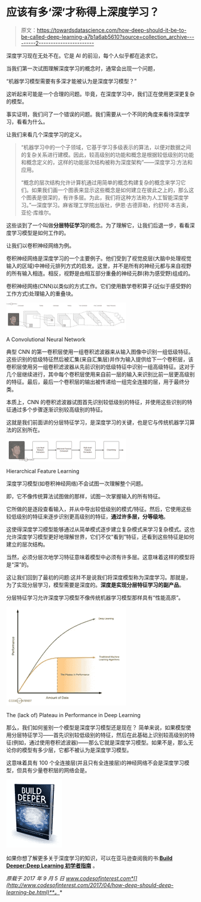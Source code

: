 # 应该有多‘深’才称得上深度学习？

> 原文：<https://towardsdatascience.com/how-deep-should-it-be-to-be-called-deep-learning-a7b1a6ab5610?source=collection_archive---------2----------------------->

深度学习现在无处不在。它是 AI 的前沿，每个人似乎都在追求它。

当我们第一次试图理解深度学习的概念时，通常会出现一个问题，

“机器学习模型需要有多深才能被认为是深度学习模型？”

这听起来可能是一个合理的问题。毕竟，在深度学习中，我们正在使用更深更复杂的模型。

事实证明，我们问了一个错误的问题。我们需要从一个不同的角度来看待深度学习，看看为什么。

让我们来看几个深度学习的定义。

> “机器学习中的一个子领域，它基于学习多级表示的算法，以便对数据之间的复杂关系进行建模。因此，较高级别的功能和概念是根据较低级别的功能和概念定义的，这样的功能层次结构被称为深度架构”——深度学习:方法和应用。
> 
> “概念的层次结构允许计算机通过用简单的概念构建复杂的概念来学习它们。如果我们画一个图表来显示这些概念是如何建立在彼此之上的，那么这个图表是很深的，有许多层。为此，我们将这种方法称为人工智能深度学习。”—深度学习。麻省理工学院出版社，伊恩·古德菲勒，约舒阿·本吉奥，亚伦·库维尔。

这些谈到了一个叫做**分层特征学习**的概念。为了理解它，让我们后退一步，看看深度学习模型是如何工作的。

让我们以卷积神经网络为例。

卷积神经网络是深度学习的一个主要例子。他们受到了视觉皮层(大脑中处理视觉输入的区域)中神经元排列方式的启发。这里，并不是所有的神经元都与来自视野的所有输入相连。相反，视野是由相互部分重叠的神经元群(称为感受野)组成的。

卷积神经网络(CNN)以类似的方式工作。它们使用数学卷积算子(近似于感受野的工作方式)处理输入的重叠块。

![](img/423a4c8c53d34a242edda9d9b6649777.png)

A Convolutional Neural Network

典型 CNN 的第一卷积层使用一组卷积滤波器来从输入图像中识别一组低级特征。这些识别的低级特征然后被汇集(来自汇集层)并作为输入提供给下一个卷积层，该卷积层使用另一组卷积滤波器从先前识别的低级特征中识别一组高级特征。这对于几个层继续进行，其中每个卷积层使用来自前一层的输入来识别比前一层更高级别的特征。最后，最后一个卷积层的输出被传递给一组完全连接的层，用于最终分类。

本质上，CNN 的卷积滤波器试图首先识别较低级别的特征，并使用这些识别的特征通过多个步骤逐渐识别较高级别的特征。

这就是我们前面讲的分层特征学习，是深度学习的关键，也是它与传统机器学习算法的区别所在。

![](img/9bb82db1d6d1bce8bfc6eb2391c5a6d2.png)

Hierarchical Feature Learning

深度学习模型(如卷积神经网络)不会试图一次理解整个问题。

即，它不像传统算法试图做的那样，试图一次掌握输入的所有特征。

它所做的是逐段查看输入，并从中导出较低级别的模式/特征。然后，它使用这些较低级别的特征来逐步识别更高级别的特征，**通过许多层，分等级地**。

这使得深度学习模型能够通过从简单模式逐步建立复杂模式来学习复杂模式。这也允许深度学习模型更好地理解世界，它们不仅“看到”特征，还看到这些特征是如何建立的层次结构。

当然，必须分层次地学习特征意味着模型中必须有许多层。这意味着这样的模型将是“深”的。

这让我们回到了最初的问题:这并不是说我们将深度模型称为深度学习。那就是，为了实现分层学习，模型需要是深度的。**深度是实现分层特征学习的副产品**。

分层特征学习允许深度学习模型不像传统机器学习模型那样具有“性能高原”。

![](img/26346eaf642cba3619ee81b92159a5cc.png)

The (lack of) Plateau in Performance in Deep Learning

那么，我们如何鉴别一个模型是深度学习模型还是现在？
简单来说，如果模型使用分层特征学习——首先识别较低级别的特征，然后在此基础上识别较高级别的特征(例如，通过使用卷积滤波器)——那么它就是深度学习模型。如果不是，那么无论你的模型有多少层，它都不被认为是深度学习模型。

这意味着具有 100 个全连接层(并且只有全连接层)的神经网络不会是深度学习模型，但具有少量卷积层的网络会是。

![](img/2afb075f7857693e402c652887ddd26f.png)

如果你想了解更多关于深度学习的知识，可以在亚马逊查阅我的书:[**Build Deeper:Deep Learning 初学者指南**](https://www.amazon.com/dp/1549681060) 。

*原载于 2017 年 9 月 5 日 www.codesofinterest.com*[](http://www.codesofinterest.com/2017/04/how-deep-should-deep-learning-be.html)**。**